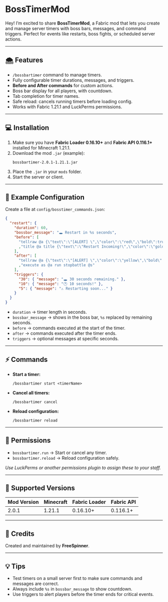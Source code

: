 # BossTimerMod

Hey! I’m excited to share **BossTimerMod**, a Fabric mod that lets you create and manage server timers with boss bars, messages, and command triggers. Perfect for events like restarts, boss fights, or scheduled server actions.  

---

## 🌨 Features
- `/bossbartimer` command to manage timers.
- Fully configurable timer durations, messages, and triggers.
- **Before and After commands** for custom actions.
- Boss bar display for all players, with countdown.
- Tab completion for timer names.
- Safe reload: cancels running timers before loading config.
- Works with Fabric 1.21.1 and LuckPerms permissions.

---

## 💻 Installation

1. Make sure you have **Fabric Loader 0.16.10+** and **Fabric API 0.116.1+** installed for Minecraft 1.21.1.
2. Download the mod `.jar` (example):
   ```
   bossbartimer-2.0.1-1.21.1.jar
   ```
3. Place the `.jar` in your `mods` folder.
4. Start the server or client.

---

## 📔 Example Configuration

Create a file at `config/bosstimer_commands.json`:

```json
{
  "restart": {
    "duration": 60,
    "bossbar_message": "🕳️ Restart in %s seconds",
    "before": [
      "tellraw @a {\"text\":\"[ALERT] \",\"color\":\"red\",\"bold\":true,\"extra\":[{\"text\":\"An unplanned server restart is about to take place. Please plan accordingly.\",\"color\":\"yellow\"}]}"
      ,"title @a title {\"text\":\"Restart Incoming!\",\"color\":\"gold\"}"
    ],
    "after": [
      "tellraw @a {\"text\":\"[ALERT] \",\"color\":\"yellow\",\"bold\":true,\"extra\":[{\"text\":\"The server is restarting soon.\",\"color\":\"yellow\"}]}"
      ,"execute as @a run stopbattle @s"
    ],
    "triggers": {
      "30": { "message": "🕳️ 30 seconds remaining." },
      "10": { "message": "🕐 10 seconds!" },
      "5": { "message": "⚠️ Restarting soon..." }
    }
  }
}
```

- `duration` → timer length in seconds.  
- `bossbar_message` → shows in the boss bar, `%s` replaced by remaining seconds.  
- `before` → commands executed at the start of the timer.  
- `after` → commands executed after the timer ends.  
- `triggers` → optional messages at specific seconds.

---

## ⚡ Commands

- **Start a timer:**
  ```
  /bossbartimer start <timerName>
  ```
- **Cancel all timers:**
  ```
  /bossbartimer cancel
  ```
- **Reload configuration:**
  ```
  /bossbartimer reload
  ```

---

## 🔑 Permissions

- `bossbartimer.run` → Start or cancel any timer.
- `bossbartimer.reload` → Reload configuration safely.

*Use LuckPerms or another permissions plugin to assign these to your staff.*

---

## 📌 Supported Versions

| Mod Version | Minecraft | Fabric Loader | Fabric API |
|-------------|-----------|--------------|------------|
| 2.0.1       | 1.21.1   | 0.16.10+     | 0.116.1+  |

---

## 🎉 Credits
Created and maintained by **FreeSpinner**.

---

## 💡 Tips
- Test timers on a small server first to make sure commands and messages are correct.  
- Always include `%s` in `bossbar_message` to show countdown.  
- Use triggers to alert players before the timer ends for critical events.